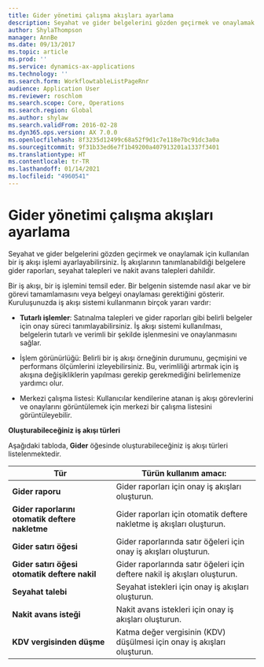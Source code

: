 ```yaml
---
title: Gider yönetimi çalışma akışları ayarlama
description: Seyahat ve gider belgelerini gözden geçirmek ve onaylamak için bir iş akışı işlemi ayarlayabilirsiniz.
author: ShylaThompson
manager: AnnBe
ms.date: 09/13/2017
ms.topic: article
ms.prod: ''
ms.service: dynamics-ax-applications
ms.technology: ''
ms.search.form: WorkflowtableListPageRnr
audience: Application User
ms.reviewer: roschlom
ms.search.scope: Core, Operations
ms.search.region: Global
ms.author: shylaw
ms.search.validFrom: 2016-02-28
ms.dyn365.ops.version: AX 7.0.0
ms.openlocfilehash: 8f3235d12499c68a52f9d1c7e118e7bc91dc3a0a
ms.sourcegitcommit: 9f31b33ed6e7f1b49200a407913201a1337f3401
ms.translationtype: HT
ms.contentlocale: tr-TR
ms.lasthandoff: 01/14/2021
ms.locfileid: "4960541"
---
```

# <a name="set-up-expense-management-workflows"></a>Gider yönetimi çalışma akışları ayarlama

Seyahat ve gider belgelerini gözden geçirmek ve onaylamak için kullanılan bir iş akışı işlemi ayarlayabilirsiniz. İş akışlarının tanımlanabildiği belgelere gider raporları, seyahat talepleri ve nakit avans talepleri dahildir.

Bir iş akışı, bir iş işlemini temsil eder. Bir belgenin sistemde nasıl akar ve bir görevi tamamlamasını veya belgeyi onaylaması gerektiğini gösterir. Kuruluşunuzda iş akışı sistemi kullanmanın birçok yararı vardır:

-   **Tutarlı işlemler**: Satınalma talepleri ve gider raporları gibi belirli belgeler için onay süreci tanımlayabilirsiniz. İş akışı sistemi kullanılması, belgelerin tutarlı ve verimli bir şekilde işlenmesini ve onaylanmasını sağlar.

-   İşlem görünürlüğü: Belirli bir iş akışı örneğinin durumunu, geçmişini ve performans ölçümlerini izleyebilirsiniz. Bu, verimliliği artırmak için iş akışına değişikliklerin yapılması gerekip gerekmediğini belirlemenize yardımcı olur.

-   Merkezi çalışma listesi: Kullanıcılar kendilerine atanan iş akışı görevlerini ve onaylarını görüntülemek için merkezi bir çalışma listesini görüntüleyebilir. 

**Oluşturabileceğiniz iş akışı türleri**

Aşağıdaki tabloda, **Gider** öğesinde oluşturabileceğiniz iş akışı türleri listelenmektedir.


|              <strong>Tür</strong>              |                   <strong>Türün kullanım amacı:</strong>                   |
|-------------------------------------------------|-----------------------------------------------------------------------|
|         <strong>Gider raporu</strong>         |            Gider raporları için onay iş akışları oluşturun.             |
|  <strong>Gider raporlarını otomatik deftere nakletme</strong>   |        Gider raporları için otomatik deftere nakletme iş akışları oluşturun.        |
|       <strong>Gider satırı öğesi</strong>        |     Gider raporlarında satır öğeleri için onay iş akışları oluşturun.      |
| <strong>Gider satırı öğesi otomatik deftere nakil</strong> | Gider raporlarında satır öğeleri için deftere nakil iş akışları oluşturun. |
|       <strong>Seyahat talebi</strong>       |          Seyahat istekleri için onay iş akışları oluşturun.           |
|      <strong>Nakit avans isteği</strong>      |         Nakit avans istekleri için onay iş akışları oluşturun.          |
|        <strong>KDV vergisinden düşme</strong>        | Katma değer vergisinin (KDV) düşülmesi için onay iş akışları oluşturun.  |

